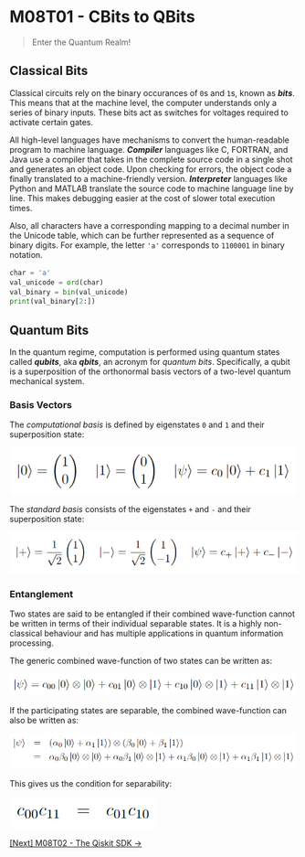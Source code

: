 # M08T01 - CBits to QBits

> Enter the Quantum Realm!

## Classical Bits

Classical circuits rely on the binary occurances of `0`s and `1`s, known as ***bits***. 
This means that at the machine level, the computer understands only a series of binary inputs. 
These bits act as switches for voltages required to activate certain gates.

All high-level languages have mechanisms to convert the human-readable program to machine language. 
***Compiler*** languages like C, FORTRAN, and Java use a compiler that takes in the complete source code in a single shot and generates an object code. 
Upon checking for errors, the object code a finally translated to a machine-friendly version.
***Interpreter*** languages like Python and MATLAB translate the source code to machine language line by line. 
This makes debugging easier at the cost of slower total execution times.

Also, all characters have a corresponding mapping to a decimal number in the Unicode table, which can be further represented as a sequence of binary digits. 
For example, the letter `'a'` corresponds to `1100001` in binary notation.

```Python
char = 'a'
val_unicode = ord(char)
val_binary = bin(val_unicode)
print(val_binary[2:])
```

## Quantum Bits

In the quantum regime, computation is performed using quantum states called ***qubits***, aka ***qbits***, an acronym for *quantum bits*. 
Specifically, a qubit is a superposition of the orthonormal basis vectors of a two-level quantum mechanical system. 

### Basis Vectors

The *computational basis* is defined by eigenstates `0` and `1` and their superposition state:

![Computational Basis](https://github.com/Sampreet/gists/blob/master/tutorials/languages/python-for-physicists/m08-quantum-computing/images/m08t01-computational-basis.png)

The *standard basis* consists of the eigenstates `+` and `-` and their superposition state:

![Standard Basis](https://github.com/Sampreet/gists/blob/master/tutorials/languages/python-for-physicists/m08-quantum-computing/images/m08t01-standard-basis.png)

### Entanglement

Two states are said to be entangled if their combined wave-function cannot be written in terms of their individual separable states. 
It is a highly non-classical behaviour and has multiple applications in quantum information processing.

The generic combined wave-function of two states can be written as:

![Combined State (General)](https://github.com/Sampreet/gists/blob/master/tutorials/languages/python-for-physicists/m08-quantum-computing/images/m08t01-combined-state-general.png)

If the participating states are separable, the combined wave-function can also be written as:

![Combined State (Separable)](https://github.com/Sampreet/gists/blob/master/tutorials/languages/python-for-physicists/m08-quantum-computing/images/m08t01-combined-state-separable.png)

This gives us the condition for separability:

![Separability Condition](https://github.com/Sampreet/gists/blob/master/tutorials/languages/python-for-physicists/m08-quantum-computing/images/m08t01-separability-condition.png)

[\[Next\] M08T02 - The Qiskit SDK &#8594;](./m08t02-the-qiskit-sdk.md)
